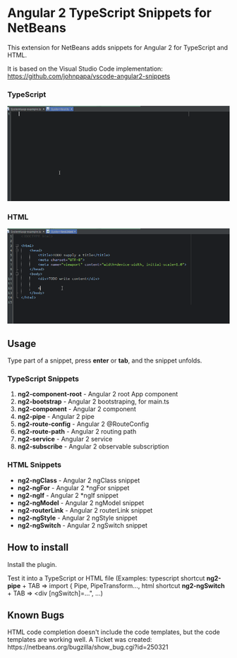 <h1>Angular 2 TypeScript Snippets for NetBeans</h1>
This extension for NetBeans adds snippets for Angular 2 for TypeScript and HTML.

It is based on the Visual Studio Code implementation: <a href="https://github.com/johnpapa/vscode-angular2-snippets">https://github.com/johnpapa/vscode-angular2-snippets</a>

<h3>TypeScript</h3>
<img src="images/NbAngular2TSSnippets.gif" alt="Use Extension" />

<h3>HTML</h3>
<img src="images/NbAngular2HTMLSnippets.gif" alt="Use Extension" />

<h2>Usage</h2>
Type part of a snippet, press <strong>enter</strong> or <strong>tab</strong>, and the snippet unfolds.

<h3>TypeScript Snippets</h3>
<ol>
    <li><strong>ng2-component-root</strong> - Angular 2 root App component</li>
    <li><strong>ng2-bootstrap</strong> - Angular 2 bootstraping, for main.ts</li>
    <li><strong>ng2-component</strong> - Angular 2 component</li>
    <li><strong>ng2-pipe</strong> - Angular 2 pipe</li>
    <li><strong>ng2-route-config</strong> - Angular 2 @RouteConfig</li>
    <li><strong>ng2-route-path</strong> - Angular 2 routing path</li>
    <li><strong>ng2-service</strong> - Angular 2 service</li>
    <li><strong>ng2-subscribe</strong> - Angular 2 observable subscription</li>
</ol>

<h3>HTML Snippets</h3>
<ul>
    <li><strong>ng2-ngClass</strong> - Angular 2 ngClass snippet</li>
    <li><strong>ng2-ngFor</strong> - Angular 2 *ngFor snippet</li>
    <li><strong>ng2-ngIf</strong> - Angular 2 *ngIf snippet</li>
    <li><strong>ng2-ngModel</strong> - Angular 2 ngModel snippet</li>
    <li><strong>ng2-routerLink</strong> - Angular 2 routerLink snippet</li>
    <li><strong>ng2-ngStyle</strong> - Angular 2 ngStyle snippet</li>
    <li><strong>ng2-ngSwitch</strong> - Angular 2 ngSwitch snippet</li>
</ul>


<h2>How to install</h2>
<p>Install the plugin.</p>
<p>Test it into a TypeScript or HTML file (Examples: typescript shortcut <strong>ng2-pipe</strong> + TAB => import { Pipe, PipeTransform..., html shortcut <strong>ng2-ngSwitch</strong> + TAB => &lt;div [ngSwitch]=...", ...)</p>
  
<h2>Known Bugs</h2>
HTML code completion doesn't include the code templates, but the code templates are working well. A Ticket was created: https://netbeans.org/bugzilla/show_bug.cgi?id=250321
